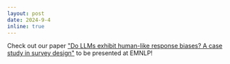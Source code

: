 ```yaml
---
layout: post
date: 2024-9-4
inline: true
---
```


Check out our paper ["Do LLMs exhibit human-like response biases? A case study in survey design"](https://direct.mit.edu/tacl/article/doi/10.1162/tacl_a_00685/124261/Do-LLMs-Exhibit-Human-like-Response-Biases-A-Case) to be presented at EMNLP!